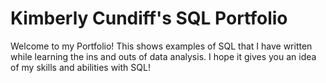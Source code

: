 # Kimberly Cundiff's SQL Portfolio
Welcome to my Portfolio! This shows examples of SQL that I have written while learning the ins and outs of data analysis. I hope it gives you an idea of my skills and abilities with SQL!
